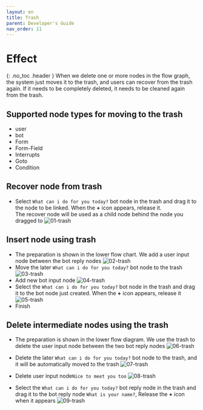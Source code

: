 ```yaml
---
layout: en
title: Trash
parent: Developer's Guide
nav_order: 11
---
```


# Effect
{: .no_toc .header }
When we delete one or more nodes in the flow graph, the system just moves it to the trash, and users can recover from the trash again. If it needs to be completely deleted, it needs to be cleaned again from the trash.

## Supported node types for moving to the trash

- user
- bot
- Form
- Form-Field
- Interrupts
- Goto
- Condition

## Recover node from trash
* Select `What can i do for you today?` bot node in the trash and drag it to the node to be linked. When the **+** icon appears, release it.
  <br/>The recover node will be used as a child node behind the node you dragged to
  ![01-trash](/assets/images/tutorial/trash/01-trash.png)

## Insert node using trash
* The preparation is shown in the lower flow chart. We add a user input node between the bot reply nodes
  ![02-trash](/assets/images/tutorial/trash/02-trash.png)
* Move the later `What can i do for you today?` bot node to the trash
  ![03-trash](/assets/images/tutorial/trash/03-trash.png)
* Add new bot input node
  ![04-trash](/assets/images/tutorial/trash/04-trash.png)
* Select the `What can i do for you today?` bot node in the trash and drag it to the bot node just created. When the **+** icon appears, release it
  ![05-trash](/assets/images/tutorial/trash/05-trash.png)
* Finish

## Delete intermediate nodes using the trash
* The preparation is shown in the lower flow diagram. We use the trash to delete the user input node between the two bot reply nodes
  ![06-trash](/assets/images/tutorial/trash/06-trash.png)

* Delete the later `What can i do for you today?` bot node  to the trash, and it will be automatically moved to the trash
  ![07-trash](/assets/images/tutorial/trash/07-trash.png)

* Delete user input node`Nice to meet you too`
  ![08-trash](/assets/images/tutorial/trash/08-trash.png)

* Select the `What can i do for you today?` bot reply node in the trash and drag it to the bot reply node `What is your name?`, Release the **+** icon when it appears
  ![09-trash](/assets/images/tutorial/trash/09-trash.png)